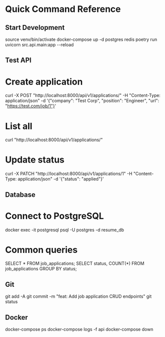 # Quick Command Reference

## Start Development
source venv/bin/activate
docker-compose up -d postgres redis
poetry run uvicorn src.api.main:app --reload

## Test API
# Create application
curl -X POST "http://localhost:8000/api/v1/applications/" -H "Content-Type: application/json" -d '{"company": "Test Corp", "position": "Engineer", "url": "https://test.com/job/1"}'

# List all
curl "http://localhost:8000/api/v1/applications/"

# Update status
curl -X PATCH "http://localhost:8000/api/v1/applications/1" -H "Content-Type: application/json" -d '{"status": "applied"}'

## Database
# Connect to PostgreSQL
docker exec -it postgresql psql -U postgres -d resume_db

# Common queries
SELECT * FROM job_applications;
SELECT status, COUNT(*) FROM job_applications GROUP BY status;

## Git
git add -A
git commit -m "feat: Add job application CRUD endpoints"
git status

## Docker
docker-compose ps
docker-compose logs -f api
docker-compose down
